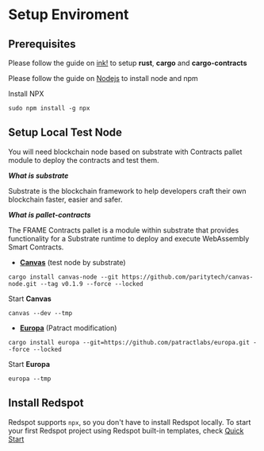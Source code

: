 # Setup Enviroment
## Prerequisites
Please follow the guide on [ink!](https://substrate.dev/substrate-contracts-workshop/#/0/setup) to setup **rust**, **cargo** and **cargo-contracts** 

Please follow the guide on [Nodejs](https://nodejs.org/) to install node and npm

Install NPX
```
sudo npm install -g npx
```
## Setup Local Test Node
You will need blockchain node based on substrate with Contracts pallet module to deploy the contracts and test them.

***What is substrate***

Substrate is the blockchain framework to help developers craft their own blockchain faster, easier and safer.

 ***What is pallet-contracts***

The FRAME Contracts pallet is a module within substrate that provides functionality for a Substrate runtime to deploy and execute WebAssembly Smart Contracts.


* [**Canvas**](https://github.com/paritytech/canvas-node) (test node by substrate)
```
cargo install canvas-node --git https://github.com/paritytech/canvas-node.git --tag v0.1.9 --force --locked
```
Start **Canvas**
```
canvas --dev --tmp
```
* [**Europa**](../../europa/intro/overview.md) (Patract modification)
```
cargo install europa --git=https://github.com/patractlabs/europa.git --force --locked
```
Start **Europa**
```
europa --tmp
```

## Install Redspot
Redspot supports `npx`, so you don't have to install Redspot locally.
To start your first Redspot project using Redspot built-in templates, check [Quick Start](./quick-start)
